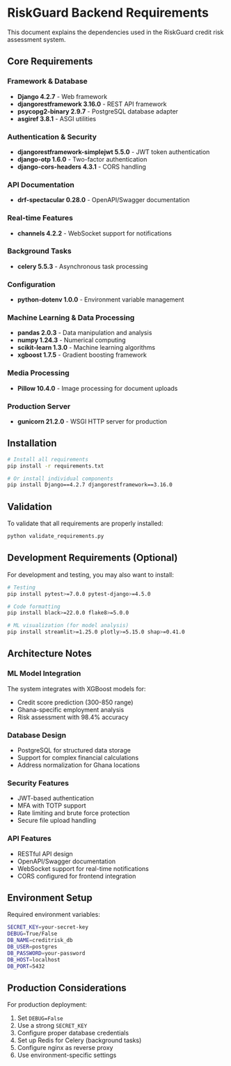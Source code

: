# RiskGuard Backend Requirements

This document explains the dependencies used in the RiskGuard credit risk assessment system.

## Core Requirements

### Framework & Database
- **Django 4.2.7** - Web framework
- **djangorestframework 3.16.0** - REST API framework
- **psycopg2-binary 2.9.7** - PostgreSQL database adapter
- **asgiref 3.8.1** - ASGI utilities

### Authentication & Security
- **djangorestframework-simplejwt 5.5.0** - JWT token authentication
- **django-otp 1.6.0** - Two-factor authentication
- **django-cors-headers 4.3.1** - CORS handling

### API Documentation
- **drf-spectacular 0.28.0** - OpenAPI/Swagger documentation

### Real-time Features
- **channels 4.2.2** - WebSocket support for notifications

### Background Tasks
- **celery 5.5.3** - Asynchronous task processing

### Configuration
- **python-dotenv 1.0.0** - Environment variable management

### Machine Learning & Data Processing
- **pandas 2.0.3** - Data manipulation and analysis
- **numpy 1.24.3** - Numerical computing
- **scikit-learn 1.3.0** - Machine learning algorithms
- **xgboost 1.7.5** - Gradient boosting framework

### Media Processing
- **Pillow 10.4.0** - Image processing for document uploads

### Production Server
- **gunicorn 21.2.0** - WSGI HTTP server for production

## Installation

```bash
# Install all requirements
pip install -r requirements.txt

# Or install individual components
pip install Django==4.2.7 djangorestframework==3.16.0
```

## Validation

To validate that all requirements are properly installed:

```bash
python validate_requirements.py
```

## Development Requirements (Optional)

For development and testing, you may also want to install:

```bash
# Testing
pip install pytest>=7.0.0 pytest-django>=4.5.0

# Code formatting
pip install black>=22.0.0 flake8>=5.0.0

# ML visualization (for model analysis)
pip install streamlit>=1.25.0 plotly>=5.15.0 shap>=0.41.0
```

## Architecture Notes

### ML Model Integration
The system integrates with XGBoost models for:
- Credit score prediction (300-850 range)
- Ghana-specific employment analysis
- Risk assessment with 98.4% accuracy

### Database Design
- PostgreSQL for structured data storage
- Support for complex financial calculations
- Address normalization for Ghana locations

### Security Features
- JWT-based authentication
- MFA with TOTP support
- Rate limiting and brute force protection
- Secure file upload handling

### API Features
- RESTful API design
- OpenAPI/Swagger documentation
- WebSocket support for real-time notifications
- CORS configured for frontend integration

## Environment Setup

Required environment variables:
```bash
SECRET_KEY=your-secret-key
DEBUG=True/False
DB_NAME=creditrisk_db
DB_USER=postgres
DB_PASSWORD=your-password
DB_HOST=localhost
DB_PORT=5432
```

## Production Considerations

For production deployment:
1. Set `DEBUG=False`
2. Use a strong `SECRET_KEY`
3. Configure proper database credentials
4. Set up Redis for Celery (background tasks)
5. Configure nginx as reverse proxy
6. Use environment-specific settings
